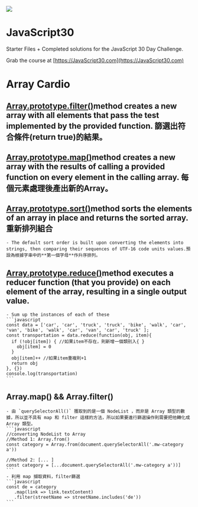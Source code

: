![](https://javascript30.com/images/JS3-social-share.png)

# JavaScript30

Starter Files + Completed solutions for the JavaScript 30 Day Challenge.

Grab the course at [https://JavaScript30.com](https://JavaScript30.com)

# Array Cardio
## [Array.prototype.filter()](https://developer.mozilla.org/en-US/docs/Web/JavaScript/Reference/Global_Objects/Array/filter)method creates a new array with all elements that pass the test implemented by the provided function. 篩選出符合條件(return true)的結果。

## [Array.prototype.map()](https://developer.mozilla.org/en-US/docs/Web/JavaScript/Reference/Global_Objects/Array/map)method **creates a new array** with the results of calling a provided function on every element in the calling array. 每個元素處理後產出新的Array。

## [Array.prototype.sort()](https://developer.mozilla.org/en-US/docs/Web/JavaScript/Reference/Global_Objects/Array/sort)method sorts the elements of an array in place and returns the sorted array. 重新排列組合
    - The default sort order is built upon converting the elements into strings, then comparing their sequences of UTF-16 code units values.預設為根據字串中的**第一個字母**作升序排列。

## [Array.prototype.reduce()](https://developer.mozilla.org/en-US/docs/Web/JavaScript/Reference/Global_Objects/Array/Reduce)method executes a reducer function (that you provide) on each element of the array, resulting in a single output value.
    - Sum up the instances of each of these
    ```javascript
    const data = ['car', 'car', 'truck', 'truck', 'bike', 'walk', 'car', 'van', 'bike', 'walk', 'car', 'van', 'car', 'truck' ];
    const transportation = data.reduce(function(obj, item){
      if (!obj[item]) { //如果item不存在，則新增一個類別入{ }
        obj[item] = 0
      }
      obj[item]++ //如果item重複則+1
      return obj
    }, {})
    console.log(transportation)
    ```

## Array.map() && Array.filter()
    - 由 `querySelectorAll()` 獲取到的是一個 NodeList ，而非是 Array 類型的數據，所以並不具有 map 和 filter 這樣的方法，所以如果要進行篩選操作則需要把他轉化成 Array 類型。
    ```javascript
    //converting NodeList to Array
    //Method 1: Array.from()
    const category = Array.from(document.querySelectorAll('.mw-category a'))

    //Method 2: [... ]
    const category = [...document.querySelectorAll('.mw-category a'))]
    ```
    - 利用 map 擷取資料，filter篩選
    ```javascript
    const de = category
       .map(link => link.textContent)
       .filter(streetName => streetName.includes('de'))
    ```